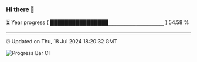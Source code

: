 ### Hi there 👋

⏳ Year progress { ████████████████▁▁▁▁▁▁▁▁▁▁▁▁▁▁ } 54.58 %

---

⏰ Updated on Thu, 18 Jul 2024 18:20:32 GMT

![Progress Bar CI](https://github.com/liununu/liununu/workflows/Progress%20Bar%20CI/badge.svg)
